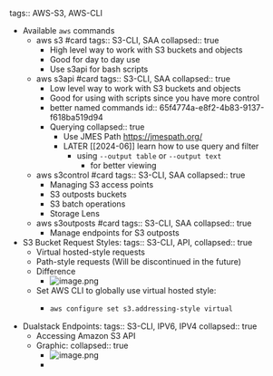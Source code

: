 tags:: AWS-S3, AWS-CLI

- Available `aws` commands
	- aws s3 #card
	  tags:: S3-CLI, SAA
	  collapsed:: true
		- High level way to work with S3 buckets and objects
		- Good for day to day use
		- Use s3api for bash scripts
	- aws s3api #card
	  tags:: S3-CLI, SAA
	  collapsed:: true
		- Low level way to work with S3 buckets and objects
		- Good for using with scripts since you have more control
		- better named commands
		  id:: 65f4774a-e8f2-4b83-9137-f618ba519d94
		- Querying
		  collapsed:: true
			- Use JMES Path https://jmespath.org/
			- LATER [[2024-06]] learn how to use query and filter
				- using `--output table` or `--output text`
					- for better viewing
	- aws s3control #card
	  tags:: S3-CLI, SAA
	  collapsed:: true
		- Managing S3 access points
		- S3 outposts buckets
		- S3 batch operations
		- Storage Lens
	- aws s3outposts #card
	  tags:: S3-CLI, SAA
	  collapsed:: true
		- Manage endpoints for S3 outposts
- S3 Bucket Request Styles:
  tags:: S3-CLI, API,
  collapsed:: true
	- Virtual hosted-style requests
	- Path-style requests (Will be discontinued in the future)
	- Difference
		- ![image.png](../assets/image_1710520551996_0.png)
	- Set AWS CLI to globally use virtual hosted style:
		- ```bash
		  aws configure set s3.addressing-style virtual
		  ```
- Dualstack Endpoints:
  tags:: S3-CLI, IPV6, IPV4
  collapsed:: true
	- Accessing Amazon S3 API
	- Graphic:
	  collapsed:: true
		- ![image.png](../assets/image_1710520776701_0.png)
		-
